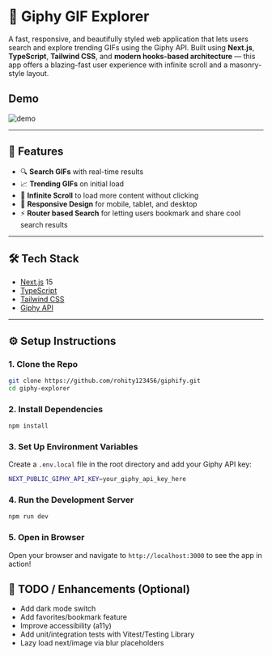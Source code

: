 # 🌟 Giphy GIF Explorer

A fast, responsive, and beautifully styled web application that lets users search and explore trending GIFs using the Giphy API. Built using **Next.js**, **TypeScript**, **Tailwind CSS**, and **modern hooks-based architecture** — this app offers a blazing-fast user experience with infinite scroll and a masonry-style layout.



## Demo
![demo](https://media.giphy.com/media/ICOgUNjpvO0PC/giphy.gif)

---

## 🚀 Features

- 🔍 **Search GIFs** with real-time results
- 📈 **Trending GIFs** on initial load
- 🔁 **Infinite Scroll** to load more content without clicking
- 📱 **Responsive Design** for mobile, tablet, and desktop
- ⚡ **Router based Search** for letting users bookmark and share cool search results

---

## 🛠 Tech Stack

- [Next.js](https://nextjs.org/) 15
- [TypeScript](https://www.typescriptlang.org/)
- [Tailwind CSS](https://tailwindcss.com/)
- [Giphy API](https://developers.giphy.com/)

---

## ⚙️ Setup Instructions

### 1. Clone the Repo

```bash
git clone https://github.com/rohity123456/giphify.git
cd giphy-explorer
```

### 2. Install Dependencies

```bash
npm install
```

### 3. Set Up Environment Variables
Create a `.env.local` file in the root directory and add your Giphy API key:

```bash
NEXT_PUBLIC_GIPHY_API_KEY=your_giphy_api_key_here
```
### 4. Run the Development Server

```bash
npm run dev
```
### 5. Open in Browser
Open your browser and navigate to `http://localhost:3000` to see the app in action!


## 🌟 TODO / Enhancements (Optional)

* Add dark mode switch
* Add favorites/bookmark feature
* Improve accessibility (a11y)
* Add unit/integration tests with Vitest/Testing Library
* Lazy load next/image via blur placeholders
